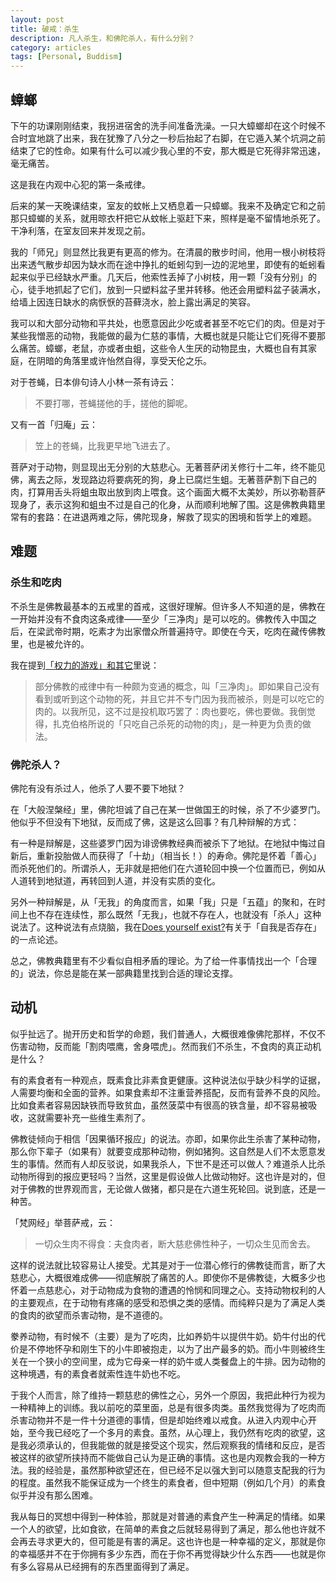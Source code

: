 ```yaml
---
layout: post
title: 破戒：杀生 
description: 凡人杀生，和佛陀杀人，有什么分别？
category: articles
tags: [Personal, Buddism]
---
```


## 蟑螂
下午的功课刚刚结束，我拐进宿舍的洗手间准备洗澡。一只大蟑螂却在这个时候不合时宜地跳了出来，我在犹豫了八分之一秒后抬起了右脚，在它遁入某个坑洞之前结束了它的性命。如果有什么可以减少我心里的不安，那大概是它死得非常迅速，毫无痛苦。

这是我在内观中心犯的第一条戒律。

后来的某一天晚课结束，室友的蚊帐上又栖息着一只蟑螂。我来不及确定它和之前那只蟑螂的关系，就用晾衣杆把它从蚊帐上驱赶下来，照样是毫不留情地杀死了。干净利落，在室友回来并发现之前。

我的「师兄」则显然比我更有更高的修为。在清晨的散步时间，他用一根小树枝将出来透气散步却因为缺水而在途中挣扎的蚯蚓勾到一边的泥地里，即使有的蚯蚓看起来似乎已经缺水严重。几天后，他索性丢掉了小树枝，用一颗「没有分别」的心，徒手地抓起了它们，放到一只塑料盆子里并转移。他还会用塑料盆子装满水，给墙上因连日缺水的病恹恹的苔藓浇水，脸上露出满足的笑容。

我可以和大部分动物和平共处，也愿意因此少吃或者甚至不吃它们的肉。但是对于某些我憎恶的动物，我能做的最为仁慈的事情，大概也就是只能让它们死得不要那么痛苦。蟑螂，老鼠，亦或者虫蛆，这些令人生厌的动物昆虫，大概也自有其家庭，在阴暗的角落里或许怡然自得，享受天伦之乐。

对于苍蝇，日本俳句诗人小林一茶有诗云：

> 不要打哪，苍蝇搓他的手，搓他的脚呢。

又有一首「归庵」云：

> 笠上的苍蝇，比我更早地飞进去了。

菩萨对于动物，则显现出无分别的大慈悲心。无著菩萨闭关修行十二年，终不能见佛，离去之际，发现路边将要病死的狗，身上已腐烂生蛆。无著菩萨割下自己的肉，打算用舌头将蛆虫取出放到肉上喂食。这个画面大概不太美妙，所以弥勒菩萨现身了，表示这狗和蛆虫不过是自己的化身，从而顺利地解了围。这是佛教典籍里常有的套路：在进退两难之际，佛陀现身，解救了现实的困境和哲学上的难题。

## 难题

### 杀生和吃肉
不杀生是佛教最基本的五戒里的首戒，这很好理解。但许多人不知道的是，佛教在一开始并没有不食肉这条戒律——至少「三净肉」是可以吃的。佛教传入中国之后，在梁武帝时期，吃素才为出家僧众所普遍持守。即使在今天，吃肉在藏传佛教里，也是被允许的。

我在提到[「权力的游戏」和其它](/articles/game-of-thrones-and-others)里说：

> 部分佛教的戒律中有一种颇为变通的概念，叫「三净肉」。即如果自己没有看到或听到这个动物的死，并且它并不专门因为我而被杀，则是可以吃它的肉的。以我所见，这不过是投机取巧罢了：肉也要吃，佛也要做。我倒觉得，扎克伯格所说的「只吃自己杀死的动物的肉」，是一种更为负责的做法。

### 佛陀杀人？
佛陀有没有杀过人，他杀了人要不要下地狱？

在「大般涅槃经」里，佛陀坦诚了自己在某一世做国王的时候，杀了不少婆罗门。他似乎不但没有下地狱，反而成了佛，这是这么回事？有几种辩解的方式：

有一种是辩解是，这些婆罗门因为诽谤佛教经典而被杀下了地狱。在地狱中悔过自新后，重新投胎做人而获得了「十劫」（相当长！）的寿命。佛陀是怀着「善心」而杀死他们的。所谓杀人，无非就是把他们在六道轮回中换一个位置而已，例如从人道转到地狱道，再转回到人道，并没有实质的变化。

另外一种辩解是，从「无我」的角度而言，如果「我」只是「五蕴」的聚和，在时间上也不存在连续性，那么既然「无我」，也就不存在人，也就没有「杀人」这种说法了。这种说法有点烧脑，我在[Does yourself exist?](/articles/does-yourself-exist)有关于「自我是否存在」的一点论述。

总之，佛教典籍里有不少看似自相矛盾的理论。为了给一件事情找出一个「合理的」说法，你总是能在某一部典籍里找到合适的理论支撑。

## 动机
似乎扯远了。抛开历史和哲学的命题，我们普通人，大概很难像佛陀那样，不仅不伤害动物，反而能「割肉喂鹰，舍身喂虎」。然而我们不杀生，不食肉的真正动机是什么？

有的素食者有一种观点，既素食比非素食更健康。这种说法似乎缺少科学的证据，人需要均衡和全面的营养。如果食素却不注重营养搭配，反而有营养不良的风险。比如食素者容易因缺铁而导致贫血，虽然菠菜中有很高的铁含量，却不容易被吸收，这就需要补充一些维生素剂了。

佛教徒倾向于相信「因果循环报应」的说法。亦即，如果你此生杀害了某种动物，那么你下辈子（如果有）就要变成那种动物，例如猪狗。这自然是人们不太愿意发生的事情。然而有人却反驳说，如果我杀人，下世不是还可以做人？难道杀人比杀动物所得到的报应更轻吗？当然，这里是假设做人比做动物好。这也许是对的，但对于佛教的世界观而言，无论做人做猪，都只是在六道生死轮回。说到底，还是一种苦。

「梵网经」举菩萨戒，云：

> 一切众生肉不得食：夫食肉者，断大慈悲佛性种子，一切众生见而舍去。

这样的说法就比较容易让人接受。尤其是对于一位潜心修行的佛教徒而言，断了大慈悲心，大概很难成佛——彻底解脱了痛苦的人。即使你不是佛教徒，大概多少也怀着一点慈悲心，对于动物成为食物的遭遇的怜悯和同理之心。支持动物权利的人的主要观点，在于动物有疼痛的感受和恐惧之类的感情。而纯粹只是为了满足人类的食肉的欲望而杀害动物，是不道德的。

豢养动物，有时候不（主要）是为了吃肉，比如养奶牛以提供牛奶。奶牛付出的代价是不停地怀孕和刚生下的小牛即被抱走，以为了出产最多的奶。而小牛则被终生关在一个狭小的空间里，成为它母亲一样的奶牛或人类餐盘上的牛排。因为动物的这种境遇，有的素食者就索性连牛奶也不吃。

于我个人而言，除了维持一颗慈悲的佛性之心，另外一个原因，我把此种行为视为一种精神上的训练。我以前吃的菜里面，总是有很多肉类。虽然我觉得为了吃肉而杀害动物并不是一件十分道德的事情，但是却始终难以戒食。从进入内观中心开始，至今我已经吃了一个多月的素食。虽然，从心理上，我仍然有吃肉的欲望，这是我必须承认的，但我能做的就是接受这个现实，然后观察我的情绪和反应，是否被这样的欲望所挟持而不能做自己认为是正确的事情。这也是内观教会我的一种方法。我的经验是，虽然那种欲望还在，但已经不足以强大到可以随意支配我的行为的程度。虽然我不能保证成为一个终生的素食者，但中短期（例如几个月）的素食似乎并没有那么困难。

我从每日的冥想中得到一种体验，那就是对普通的素食产生一种满足的情绪。如果一个人的欲望，比如食欲，在简单的素食之后就轻易得到了满足，那么他也许就不会再去寻求更大的，但可能是有害的满足。这也许也是一种幸福的定义，那就是你的幸福感并不在于你拥有多少东西，而在于你不再觉得缺少什么东西——也就是你有多么容易从已经拥有的东西里面得到了满足。
